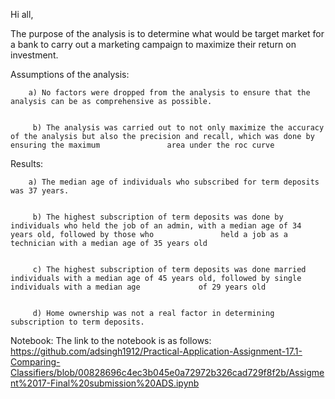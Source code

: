 Hi all,


The purpose of the analysis is to determine what would be target market for a bank to carry out a marketing campaign to maximize their return on investment. 


Assumptions of the analysis:
        
        
        
        a) No factors were dropped from the analysis to ensure that the analysis can be as comprehensive as possible.          
         
         
         b) The analysis was carried out to not only maximize the accuracy of the analysis but also the precision and recall, which was done by ensuring the maximum               area under the roc curve 


Results:
        
        
        
        a) The median age of individuals who subscribed for term deposits was 37 years.
         
         
         b) The highest subscription of term deposits was done by individuals who held the job of an admin, with a median age of 34 years old, followed by those who               held a job as a technician with a median age of 35 years old         
         
         
         c) The highest subscription of term deposits was done married individuals with a median age of 45 years old, followed by single individuals with a median age             of 29 years old
         
         
         d) Home ownership was not a real factor in determining subscription to term deposits.



Notebook:
The link to the notebook is as follows: https://github.com/adsingh1912/Practical-Application-Assignment-17.1-Comparing-Classifiers/blob/00828696c4ec3b045e0a72972b326cad729f8f2b/Assigment%2017-Final%20submission%20ADS.ipynb


